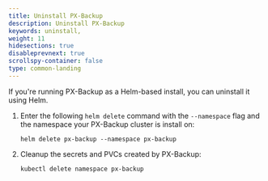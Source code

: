 ```yaml
---
title: Uninstall PX-Backup
description: Uninstall PX-Backup
keywords: uninstall,
weight: 11
hidesections: true
disableprevnext: true
scrollspy-container: false
type: common-landing
---
```


If you're running PX-Backup as a Helm-based install, you can uninstall it using Helm.

1. Enter the following `helm delete` command with the `--namespace` flag and the namespace your PX-Backup cluster is install on:

    ```text
    helm delete px-backup --namespace px-backup
    ```

2. Cleanup the secrets and PVCs created by PX-Backup:

    ```text
    kubectl delete namespace px-backup
    ```